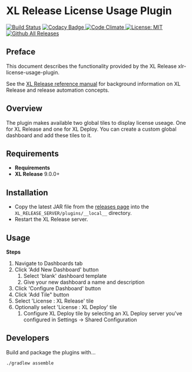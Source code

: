 # XL Release License Usage Plugin

[![Build Status][xlr-license-usage-plugin-travis-image]][xlr-license-usage-plugin-travis-url]
[![Codacy Badge][xlr-license-usage-plugin-codacy-image] ][xlr-license-usage-plugin-codacy-url]
[![Code Climate][xlr-license-usage-plugin-code-climate-image] ][xlr-license-usage-plugin-code-climate-url]
[![License: MIT][xlr-license-usage-plugin-license-image]][xlr-license-usage-plugin-license-url]
[![Github All Releases][xlr-license-usage-plugin-downloads-image]]()

## Preface

This document describes the functionality provided by the XL Release xlr-license-usage-plugin. 

See the [XL Release reference manual](https://docs.xebialabs.com/xl-release) for background information on XL Release and release automation concepts.  

## Overview

The plugin makes available two global tiles to display license useage.  One for XL Release and one for XL Deploy.  You can create a custom global dashboard and add these tiles to it.

## Requirements

* **Requirements**
*  **XL Release**   9.0.0+

## Installation

* Copy the latest JAR file from the [releases page](https://github.com/xebialabs-community/xlr-license-usage-plugin/releases) into the `XL_RELEASE_SERVER/plugins/__local__` directory.
* Restart the XL Release server.

## Usage

**Steps**

1. Navigate to Dashboards tab
1. Click 'Add New Dashboard' button
    1. Select 'blank' dashboard template
    1. Give your new dashboard a name and description
1. Click 'Configure Dashboard' button
1. Click 'Add Tile" button
1. Select 'License : XL Release' tile
1. Optionally select 'License : XL Deploy' tile
    1. Configure XL Deploy tile by selecting an XL Deploy server you've configured in Settings -> Shared Configuration

## Developers

Build and package the plugins with...

```bash
./gradlew assemble
```

[xlr-license-usage-plugin-travis-image]: https://travis-ci.org/xebialabs-community/xlr-license-usage-plugin.svg?branch=master
[xlr-license-usage-plugin-travis-url]: https://travis-ci.org/xebialabs-community/xlr-license-usage-plugin

[xlr-license-usage-plugin-codacy-image]: https://api.codacy.com/project/badge/Grade/88dec34743b84dac8f9aaaa665a99207
[xlr-license-usage-plugin-codacy-url]: https://www.codacy.com/app/ladamato/xlr-license-usage-plugin

[xlr-license-usage-plugin-code-climate-image]: https://codeclimate.com/github/xebialabs-community/xlr-license-usage-plugin/badges/gpa.svg
[xlr-license-usage-plugin-code-climate-url]: https://codeclimate.com/github/xebialabs-community/xlr-license-usage-plugin

[xlr-license-usage-plugin-license-image]: https://img.shields.io/badge/License-MIT-yellow.svg
[xlr-license-usage-plugin-license-url]: https://opensource.org/licenses/MIT
[xlr-license-usage-plugin-downloads-image]: https://img.shields.io/github/downloads/xebialabs-community/xlr-license-usage-plugin/total.svg
